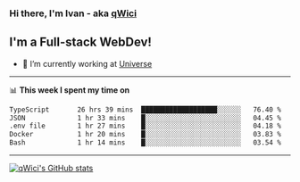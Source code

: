 ### Hi there, I'm Ivan - aka [qWici][website]

## I'm a Full-stack WebDev!
- 🔭 I’m currently working at [Universe][universe]

---

📊 **This week I spent my time on**
<!--START_SECTION:waka-->

```txt
TypeScript       26 hrs 39 mins  ███████████████████░░░░░░   76.40 %
JSON             1 hr 33 mins    █░░░░░░░░░░░░░░░░░░░░░░░░   04.45 %
.env file        1 hr 27 mins    █░░░░░░░░░░░░░░░░░░░░░░░░   04.18 %
Docker           1 hr 20 mins    █░░░░░░░░░░░░░░░░░░░░░░░░   03.83 %
Bash             1 hr 14 mins    █░░░░░░░░░░░░░░░░░░░░░░░░   03.54 %
```

<!--END_SECTION:waka-->

---

[![qWici's GitHub stats](https://github-readme-stats.vercel.app/api?username=qWici)](https://github.com/qWici/github-readme-stats)

[website]: https://devkucher.com
[twitter]: https://twitter.com/KucherDev
[linkedin]: https://www.linkedin.com/in/ivankucher
[universe]: https://universeapps.limited
